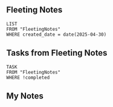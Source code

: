
## Fleeting Notes
```dataview
LIST
FROM "FleetingNotes"
WHERE created_date = date(2025-04-30) 
```

## Tasks from Fleeting Notes
```dataview
TASK
FROM "FleetingNotes"
WHERE !completed
```

## My Notes
